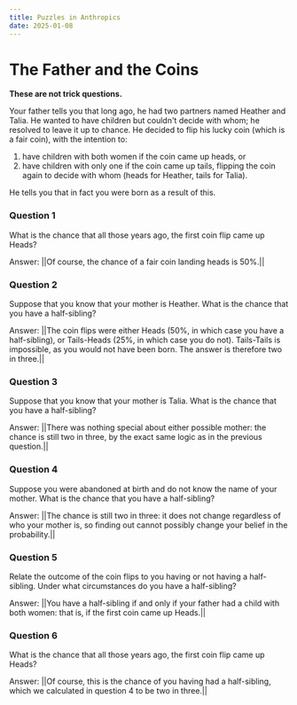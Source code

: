 ```yaml
---
title: Puzzles in Anthropics
date: 2025-01-08
---
```


# The Father and the Coins

**These are not trick questions.**

Your father tells you that long ago, he had two partners named Heather and Talia. He wanted to have children but couldn't decide with whom; he resolved to leave it up to chance. He decided to flip his lucky coin (which is a fair coin), with the intention to:

1. have children with both women if the coin came up heads, or
2. have children with only one if the coin came up tails, flipping the coin again to decide with whom (heads for Heather, tails for Talia).

He tells you that in fact you were born as a result of this.

### Question 1

What is the chance that all those years ago, the first coin flip came up Heads?

Answer: ||Of course, the chance of a fair coin landing heads is 50%.||

### Question 2

Suppose that you know that your mother is Heather. What is the chance that you have a half-sibling?

Answer: ||The coin flips were either Heads (50%, in which case you have a half-sibling), or Tails-Heads (25%, in which case you do not). Tails-Tails is impossible, as you would not have been born. The answer is therefore two in three.||

### Question 3

Suppose that you know that your mother is Talia. What is the chance that you have a half-sibling?

Answer: ||There was nothing special about either possible mother: the chance is still two in three, by the exact same logic as in the previous question.||

### Question 4

Suppose you were abandoned at birth and do not know the name of your mother. What is the chance that you have a half-sibling?

Answer: ||The chance is still two in three: it does not change regardless of who your mother is, so finding out cannot possibly change your belief in the probability.||

### Question 5

Relate the outcome of the coin flips to you having or not having a half-sibling. Under what circumstances do you have a half-sibling?

Answer: ||You have a half-sibling if and only if your father had a child with both women: that is, if the first coin came up Heads.||

### Question 6

What is the chance that all those years ago, the first coin flip came up Heads?

Answer: ||Of course, this is the chance of you having had a half-sibling, which we calculated in question 4 to be two in three.||

